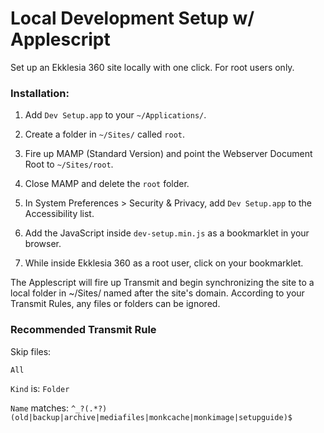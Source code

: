 # Local Development Setup w/ Applescript

Set up an Ekklesia 360 site locally with one click. For root users only.

### Installation: 

1. Add `Dev Setup.app` to your `~/Applications/`.

2. Create a folder in `~/Sites/` called `root`.

3. Fire up MAMP (Standard Version) and point the Webserver Document Root to `~/Sites/root`.

4. Close MAMP and delete the `root` folder.

5. In System Preferences > Security & Privacy, add `Dev Setup.app` to the Accessibility list.

6. Add the JavaScript inside `dev-setup.min.js` as a bookmarklet in your browser.

7. While inside Ekklesia 360 as a root user, click on your bookmarklet.

The Applescript will fire up Transmit and begin synchronizing the site to a local folder in ~/Sites/ named after the site's domain. According to your Transmit Rules, any files or folders can be ignored. 

### Recommended Transmit Rule

Skip files:

`All`

`Kind` is: `Folder`

`Name` matches: `^_?(.*?)(old|backup|archive|mediafiles|monkcache|monkimage|setupguide)$`

